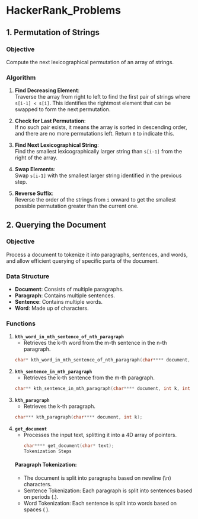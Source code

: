# HackerRank_Problems
## 1. Permutation of Strings

### Objective
Compute the next lexicographical permutation of an array of strings.

### Algorithm

1. **Find Decreasing Element**:  
   Traverse the array from right to left to find the first pair of strings where `s[i-1] < s[i]`. This identifies the rightmost element that can be swapped to form the next permutation.

2. **Check for Last Permutation**:  
   If no such pair exists, it means the array is sorted in descending order, and there are no more permutations left. Return `0` to indicate this.

3. **Find Next Lexicographical String**:  
   Find the smallest lexicographically larger string than `s[i-1]` from the right of the array.

4. **Swap Elements**:  
   Swap `s[i-1]` with the smallest larger string identified in the previous step.

5. **Reverse Suffix**:  
   Reverse the order of the strings from `i` onward to get the smallest possible permutation greater than the current one.

## 2. Querying the Document

### Objective
Process a document to tokenize it into paragraphs, sentences, and words, and allow efficient querying of specific parts of the document.

### Data Structure

- **Document**: Consists of multiple paragraphs.
- **Paragraph**: Contains multiple sentences.
- **Sentence**: Contains multiple words.
- **Word**: Made up of characters.

### Functions

1. **`kth_word_in_mth_sentence_of_nth_paragraph`**
   - Retrieves the k-th word from the m-th sentence in the n-th paragraph.
   ```c
   char* kth_word_in_mth_sentence_of_nth_paragraph(char**** document, int k, int m, int n);
2. **`kth_sentence_in_mth_paragraph`**
   - Retrieves the k-th sentence from the m-th paragraph.
   ```c
   char** kth_sentence_in_mth_paragraph(char**** document, int k, int m);
3. **`kth_paragraph`**
   - Retrieves the k-th paragraph.
   ```c
   char*** kth_paragraph(char**** document, int k);
4. **`get_document`**
   - Processes the input text, splitting it into a 4D array of pointers.
     ```c
     char**** get_document(char* text);
     Tokenization Steps
   #### Paragraph Tokenization:
   - The document is split into paragraphs based on newline (\n) characters.
   - Sentence Tokenization: Each paragraph is split into sentences based on periods (.).
   - Word Tokenization: Each sentence is split into words based on spaces ( ).

